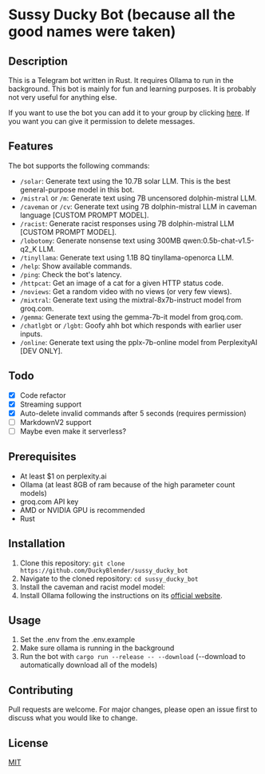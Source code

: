 # Sussy Ducky Bot (because all the good names were taken)

## Description

This is a Telegram bot written in Rust. It requires Ollama to run in the background. This bot is mainly for fun and learning purposes. It is probably not very useful for anything else.

If you want to use the bot you can add it to your group by clicking [here](https://t.me/sussy_ducky_bot). If you want you can give it permission to delete messages.

## Features

The bot supports the following commands:

- `/solar`: Generate text using the 10.7B solar LLM. This is the best general-purpose model in this bot.
- `/mistral` or `/m`: Generate text using 7B uncensored dolphin-mistral LLM.
- `/caveman` or `/cv`: Generate text using 7B dolphin-mistral LLM in caveman language [CUSTOM PROMPT MODEL].
- `/racist`: Generate racist responses using 7B dolphin-mistral LLM [CUSTOM PROMPT MODEL].
- `/lobotomy`: Generate nonsense text using 300MB qwen:0.5b-chat-v1.5-q2_K LLM.
- `/tinyllama`: Generate text using 1.1B 8Q tinyllama-openorca LLM.
- `/help`: Show available commands.
- `/ping`: Check the bot's latency.
- `/httpcat`: Get an image of a cat for a given HTTP status code.
- `/noviews`: Get a random video with no views (or very few views).
- `/mixtral`: Generate text using the mixtral-8x7b-instruct model from groq.com.
- `/gemma`: Generate text using the gemma-7b-it model from groq.com.
- `/chatlgbt` or `/lgbt`: Goofy ahh bot which responds with earlier user inputs.
- `/online`: Generate text using the pplx-7b-online model from PerplexityAI [DEV ONLY].

## Todo

- [x] Code refactor
- [x] Streaming support
- [x] Auto-delete invalid commands after 5 seconds (requires permission)
- [ ] MarkdownV2 support
- [ ] Maybe even make it serverless?

## Prerequisites

- At least $1 on perplexity.ai
- Ollama (at least 8GB of ram because of the high parameter count models)
- groq.com API key
- AMD or NVIDIA GPU is recommended
- Rust

## Installation

1. Clone this repository: `git clone https://github.com/DuckyBlender/sussy_ducky_bot`
2. Navigate to the cloned repository: `cd sussy_ducky_bot`
3. Install the caveman and racist model model:
4. Install Ollama following the instructions on its [official website](https://ollama.ai/).

## Usage

1. Set the .env from the .env.example
2. Make sure ollama is running in the background
3. Run the bot with `cargo run --release -- --download` (--download to automatically download all of the models)

## Contributing

Pull requests are welcome. For major changes, please open an issue first to discuss what you would like to change.

## License

[MIT](https://choosealicense.com/licenses/mit/)
